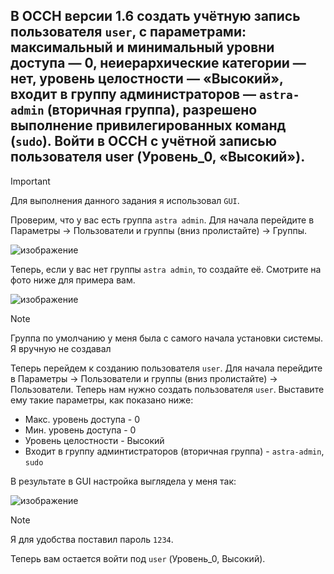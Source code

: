 ## В ОССН версии 1.6 создать учётную запись пользователя `user`, с параметрами: максимальный и минимальный уровни доступа — 0, неиерархические категории — нет, уровень целостности — «Высокий», входит в группу администраторов — `astra-admin` (вторичная группа), разрешено выполнение привилегированных команд (`sudo`). Войти в ОССН с учётной записью пользователя user (Уровень_0, «Высокий»).

> [!IMPORTANT]
> Для выполнения данного задания я использовал `GUI`. 

Проверим, что у вас есть группа `astra admin`. Для начала перейдите в Параметры -> Пользователи и группы (вниз пролистайте) -> Группы.

![изображение](https://github.com/user-attachments/assets/31a63a36-7fc5-4a51-acb4-fcb9ad7acf25)

Теперь, если у вас нет группы `astra admin`, то создайте её. 
Смотрите на фото ниже для примера вам. 

![изображение](https://github.com/user-attachments/assets/c3bdef78-1f2f-4a71-846b-d872e4dd358b)

> [!NOTE]
> Группа по умолчанию у меня была с самого начала установки системы. Я вручную не создавал

Теперь перейдем к созданию пользователя `user`. Для начала перейдите в Параметры -> Пользователи и группы (вниз пролистайте) -> Пользователи. Теперь нам нужно создать пользователя `user`. 
Выставите ему такие параметры, как показано ниже:

- Макс. уровень доступа - 0
- Мин. уровень доступа - 0
- Уровень целостности - Высокий
- Входит в группу админтистраторов (вторичная группа) - `astra-admin`, `sudo`

В результате в GUI настройка выглядела у меня так:

![изображение](https://github.com/user-attachments/assets/c054700d-6b7e-4a6c-9a9c-51f1f2900711)

> [!NOTE]
> Я для удобства поставил пароль `1234`. 

Теперь вам остается войти под `user` (Уровень_0, Высокий). 
